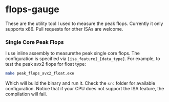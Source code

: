 # flops-gauge

These are the utility tool I used to measure the peak flops.
Currently it only supports x86. Pull requests for other ISAs
are welcome.

### Single Core Peak Flops

I use inline assembly to measurethe peak single core flops.
The configuration is specified via `[isa_feature]_[data_type]`.
For example, to test the peak avx2 flops for float type:

```bash
make peak_flops_avx2_float.exe
```

Which will build the binary and run it. Check the `src` folder
for available configuration. Notice that if your CPU does not
support the ISA feature, the compilation will fail.